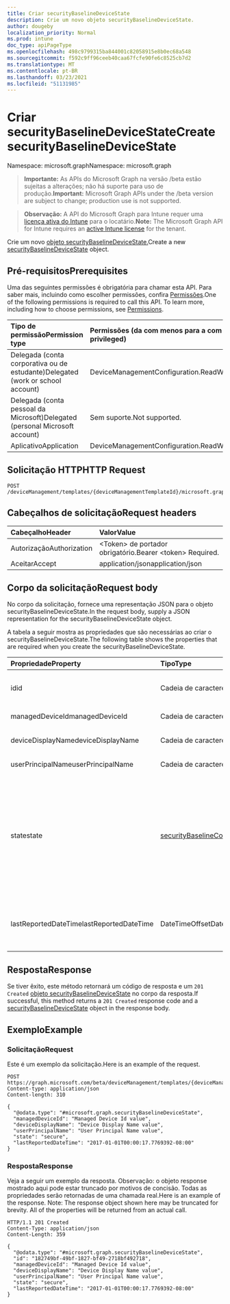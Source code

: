 ```yaml
---
title: Criar securityBaselineDeviceState
description: Crie um novo objeto securityBaselineDeviceState.
author: dougeby
localization_priority: Normal
ms.prod: intune
doc_type: apiPageType
ms.openlocfilehash: 498c9799315ba844001c82058915e8b0ec68a548
ms.sourcegitcommit: f592c9ff96ceeb40caa67fcfe90fe6c8525cb7d2
ms.translationtype: MT
ms.contentlocale: pt-BR
ms.lasthandoff: 03/23/2021
ms.locfileid: "51131985"
---
```

# <a name="create-securitybaselinedevicestate"></a><span data-ttu-id="789ee-103">Criar securityBaselineDeviceState</span><span class="sxs-lookup"><span data-stu-id="789ee-103">Create securityBaselineDeviceState</span></span>

<span data-ttu-id="789ee-104">Namespace: microsoft.graph</span><span class="sxs-lookup"><span data-stu-id="789ee-104">Namespace: microsoft.graph</span></span>

> <span data-ttu-id="789ee-105">**Importante:** As APIs do Microsoft Graph na versão /beta estão sujeitas a alterações; não há suporte para uso de produção.</span><span class="sxs-lookup"><span data-stu-id="789ee-105">**Important:** Microsoft Graph APIs under the /beta version are subject to change; production use is not supported.</span></span>

> <span data-ttu-id="789ee-106">**Observação:** A API do Microsoft Graph para Intune requer uma [licença ativa do Intune](https://go.microsoft.com/fwlink/?linkid=839381) para o locatário.</span><span class="sxs-lookup"><span data-stu-id="789ee-106">**Note:** The Microsoft Graph API for Intune requires an [active Intune license](https://go.microsoft.com/fwlink/?linkid=839381) for the tenant.</span></span>

<span data-ttu-id="789ee-107">Crie um novo [objeto securityBaselineDeviceState.](../resources/intune-deviceintent-securitybaselinedevicestate.md)</span><span class="sxs-lookup"><span data-stu-id="789ee-107">Create a new [securityBaselineDeviceState](../resources/intune-deviceintent-securitybaselinedevicestate.md) object.</span></span>

## <a name="prerequisites"></a><span data-ttu-id="789ee-108">Pré-requisitos</span><span class="sxs-lookup"><span data-stu-id="789ee-108">Prerequisites</span></span>
<span data-ttu-id="789ee-p101">Uma das seguintes permissões é obrigatória para chamar esta API. Para saber mais, incluindo como escolher permissões, confira [Permissões](/graph/permissions-reference).</span><span class="sxs-lookup"><span data-stu-id="789ee-p101">One of the following permissions is required to call this API. To learn more, including how to choose permissions, see [Permissions](/graph/permissions-reference).</span></span>

|<span data-ttu-id="789ee-111">Tipo de permissão</span><span class="sxs-lookup"><span data-stu-id="789ee-111">Permission type</span></span>|<span data-ttu-id="789ee-112">Permissões (da com menos para a com mais privilégios)</span><span class="sxs-lookup"><span data-stu-id="789ee-112">Permissions (from least to most privileged)</span></span>|
|:---|:---|
|<span data-ttu-id="789ee-113">Delegada (conta corporativa ou de estudante)</span><span class="sxs-lookup"><span data-stu-id="789ee-113">Delegated (work or school account)</span></span>|<span data-ttu-id="789ee-114">DeviceManagementConfiguration.ReadWrite.All</span><span class="sxs-lookup"><span data-stu-id="789ee-114">DeviceManagementConfiguration.ReadWrite.All</span></span>|
|<span data-ttu-id="789ee-115">Delegada (conta pessoal da Microsoft)</span><span class="sxs-lookup"><span data-stu-id="789ee-115">Delegated (personal Microsoft account)</span></span>|<span data-ttu-id="789ee-116">Sem suporte.</span><span class="sxs-lookup"><span data-stu-id="789ee-116">Not supported.</span></span>|
|<span data-ttu-id="789ee-117">Aplicativo</span><span class="sxs-lookup"><span data-stu-id="789ee-117">Application</span></span>|<span data-ttu-id="789ee-118">DeviceManagementConfiguration.ReadWrite.All</span><span class="sxs-lookup"><span data-stu-id="789ee-118">DeviceManagementConfiguration.ReadWrite.All</span></span>|

## <a name="http-request"></a><span data-ttu-id="789ee-119">Solicitação HTTP</span><span class="sxs-lookup"><span data-stu-id="789ee-119">HTTP Request</span></span>
<!-- {
  "blockType": "ignored"
}
-->
``` http
POST /deviceManagement/templates/{deviceManagementTemplateId}/microsoft.graph.securityBaselineTemplate/deviceStates
```

## <a name="request-headers"></a><span data-ttu-id="789ee-120">Cabeçalhos de solicitação</span><span class="sxs-lookup"><span data-stu-id="789ee-120">Request headers</span></span>
|<span data-ttu-id="789ee-121">Cabeçalho</span><span class="sxs-lookup"><span data-stu-id="789ee-121">Header</span></span>|<span data-ttu-id="789ee-122">Valor</span><span class="sxs-lookup"><span data-stu-id="789ee-122">Value</span></span>|
|:---|:---|
|<span data-ttu-id="789ee-123">Autorização</span><span class="sxs-lookup"><span data-stu-id="789ee-123">Authorization</span></span>|<span data-ttu-id="789ee-124">&lt;Token&gt; de portador obrigatório.</span><span class="sxs-lookup"><span data-stu-id="789ee-124">Bearer &lt;token&gt; Required.</span></span>|
|<span data-ttu-id="789ee-125">Aceitar</span><span class="sxs-lookup"><span data-stu-id="789ee-125">Accept</span></span>|<span data-ttu-id="789ee-126">application/json</span><span class="sxs-lookup"><span data-stu-id="789ee-126">application/json</span></span>|

## <a name="request-body"></a><span data-ttu-id="789ee-127">Corpo da solicitação</span><span class="sxs-lookup"><span data-stu-id="789ee-127">Request body</span></span>
<span data-ttu-id="789ee-128">No corpo da solicitação, fornece uma representação JSON para o objeto securityBaselineDeviceState.</span><span class="sxs-lookup"><span data-stu-id="789ee-128">In the request body, supply a JSON representation for the securityBaselineDeviceState object.</span></span>

<span data-ttu-id="789ee-129">A tabela a seguir mostra as propriedades que são necessárias ao criar o securityBaselineDeviceState.</span><span class="sxs-lookup"><span data-stu-id="789ee-129">The following table shows the properties that are required when you create the securityBaselineDeviceState.</span></span>

|<span data-ttu-id="789ee-130">Propriedade</span><span class="sxs-lookup"><span data-stu-id="789ee-130">Property</span></span>|<span data-ttu-id="789ee-131">Tipo</span><span class="sxs-lookup"><span data-stu-id="789ee-131">Type</span></span>|<span data-ttu-id="789ee-132">Descrição</span><span class="sxs-lookup"><span data-stu-id="789ee-132">Description</span></span>|
|:---|:---|:---|
|<span data-ttu-id="789ee-133">id</span><span class="sxs-lookup"><span data-stu-id="789ee-133">id</span></span>|<span data-ttu-id="789ee-134">Cadeia de caracteres</span><span class="sxs-lookup"><span data-stu-id="789ee-134">String</span></span>|<span data-ttu-id="789ee-135">Identificador exclusivo da entidade</span><span class="sxs-lookup"><span data-stu-id="789ee-135">Unique identifier of the entity</span></span>|
|<span data-ttu-id="789ee-136">managedDeviceId</span><span class="sxs-lookup"><span data-stu-id="789ee-136">managedDeviceId</span></span>|<span data-ttu-id="789ee-137">Cadeia de caracteres</span><span class="sxs-lookup"><span data-stu-id="789ee-137">String</span></span>|<span data-ttu-id="789ee-138">ID de dispositivo do Intune</span><span class="sxs-lookup"><span data-stu-id="789ee-138">Intune device id</span></span>|
|<span data-ttu-id="789ee-139">deviceDisplayName</span><span class="sxs-lookup"><span data-stu-id="789ee-139">deviceDisplayName</span></span>|<span data-ttu-id="789ee-140">Cadeia de caracteres</span><span class="sxs-lookup"><span data-stu-id="789ee-140">String</span></span>|<span data-ttu-id="789ee-141">Nome de exibição do dispositivo</span><span class="sxs-lookup"><span data-stu-id="789ee-141">Display name of the device</span></span>|
|<span data-ttu-id="789ee-142">userPrincipalName</span><span class="sxs-lookup"><span data-stu-id="789ee-142">userPrincipalName</span></span>|<span data-ttu-id="789ee-143">Cadeia de caracteres</span><span class="sxs-lookup"><span data-stu-id="789ee-143">String</span></span>|<span data-ttu-id="789ee-144">Nome UPN</span><span class="sxs-lookup"><span data-stu-id="789ee-144">User Principal Name</span></span>|
|<span data-ttu-id="789ee-145">state</span><span class="sxs-lookup"><span data-stu-id="789ee-145">state</span></span>|[<span data-ttu-id="789ee-146">securityBaselineComplianceState</span><span class="sxs-lookup"><span data-stu-id="789ee-146">securityBaselineComplianceState</span></span>](../resources/intune-deviceintent-securitybaselinecompliancestate.md)|<span data-ttu-id="789ee-147">Estado de conformidade da linha de base de segurança.</span><span class="sxs-lookup"><span data-stu-id="789ee-147">Security baseline compliance state.</span></span> <span data-ttu-id="789ee-148">Os possíveis valores são: `unknown`, `secure`, `notApplicable`, `notSecure`, `error`, `conflict`.</span><span class="sxs-lookup"><span data-stu-id="789ee-148">Possible values are: `unknown`, `secure`, `notApplicable`, `notSecure`, `error`, `conflict`.</span></span>|
|<span data-ttu-id="789ee-149">lastReportedDateTime</span><span class="sxs-lookup"><span data-stu-id="789ee-149">lastReportedDateTime</span></span>|<span data-ttu-id="789ee-150">DateTimeOffset</span><span class="sxs-lookup"><span data-stu-id="789ee-150">DateTimeOffset</span></span>|<span data-ttu-id="789ee-151">Data da última modificação do relatório de política</span><span class="sxs-lookup"><span data-stu-id="789ee-151">Last modified date time of the policy report</span></span>|



## <a name="response"></a><span data-ttu-id="789ee-152">Resposta</span><span class="sxs-lookup"><span data-stu-id="789ee-152">Response</span></span>
<span data-ttu-id="789ee-153">Se tiver êxito, este método retornará um código de resposta e um `201 Created` [objeto securityBaselineDeviceState](../resources/intune-deviceintent-securitybaselinedevicestate.md) no corpo da resposta.</span><span class="sxs-lookup"><span data-stu-id="789ee-153">If successful, this method returns a `201 Created` response code and a [securityBaselineDeviceState](../resources/intune-deviceintent-securitybaselinedevicestate.md) object in the response body.</span></span>

## <a name="example"></a><span data-ttu-id="789ee-154">Exemplo</span><span class="sxs-lookup"><span data-stu-id="789ee-154">Example</span></span>

### <a name="request"></a><span data-ttu-id="789ee-155">Solicitação</span><span class="sxs-lookup"><span data-stu-id="789ee-155">Request</span></span>
<span data-ttu-id="789ee-156">Este é um exemplo da solicitação.</span><span class="sxs-lookup"><span data-stu-id="789ee-156">Here is an example of the request.</span></span>
``` http
POST https://graph.microsoft.com/beta/deviceManagement/templates/{deviceManagementTemplateId}/microsoft.graph.securityBaselineTemplate/deviceStates
Content-type: application/json
Content-length: 310

{
  "@odata.type": "#microsoft.graph.securityBaselineDeviceState",
  "managedDeviceId": "Managed Device Id value",
  "deviceDisplayName": "Device Display Name value",
  "userPrincipalName": "User Principal Name value",
  "state": "secure",
  "lastReportedDateTime": "2017-01-01T00:00:17.7769392-08:00"
}
```

### <a name="response"></a><span data-ttu-id="789ee-157">Resposta</span><span class="sxs-lookup"><span data-stu-id="789ee-157">Response</span></span>
<span data-ttu-id="789ee-p103">Veja a seguir um exemplo da resposta. Observação: o objeto response mostrado aqui pode estar truncado por motivos de concisão. Todas as propriedades serão retornadas de uma chamada real.</span><span class="sxs-lookup"><span data-stu-id="789ee-p103">Here is an example of the response. Note: The response object shown here may be truncated for brevity. All of the properties will be returned from an actual call.</span></span>
``` http
HTTP/1.1 201 Created
Content-Type: application/json
Content-Length: 359

{
  "@odata.type": "#microsoft.graph.securityBaselineDeviceState",
  "id": "182749bf-49bf-1827-bf49-2718bf492718",
  "managedDeviceId": "Managed Device Id value",
  "deviceDisplayName": "Device Display Name value",
  "userPrincipalName": "User Principal Name value",
  "state": "secure",
  "lastReportedDateTime": "2017-01-01T00:00:17.7769392-08:00"
}
```




